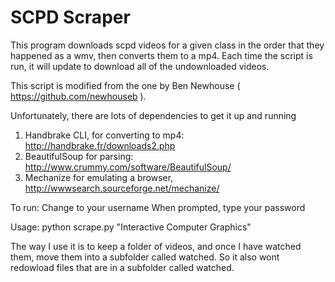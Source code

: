 # SCPD Scraper

This program downloads scpd videos for a given class in the order
that they happened as a wmv, then converts them to a mp4. Each time 
the script is run, it will update to download all of the undownloaded
videos. 

This script is modified from the one by Ben Newhouse ( https://github.com/newhouseb ).

Unfortunately, there are lots of dependencies to get it up and running

1. Handbrake CLI, for converting to mp4: http://handbrake.fr/downloads2.php
2. BeautifulSoup for parsing: http://www.crummy.com/software/BeautifulSoup/
3. Mechanize for emulating a browser, http://wwwsearch.sourceforge.net/mechanize/

To run:
Change to your username
When prompted, type your password

Usage: 
    python scrape.py "Interactive Computer Graphics"


The way I use it is to keep a folder of videos, and once I have watched them, move them
into a subfolder called watched. So it also wont redowload files that are in a subfolder
called watched.
